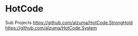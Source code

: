 # HotCode

Sub Projects
https://github.com/alzuma/HotCode.StrongHold
https://github.com/alzuma/HotCode.System
